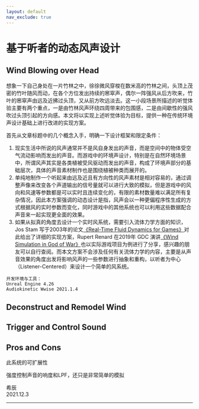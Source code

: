 ```yaml
---
layout: default
nav_exclude: true
---
```


# 基于听者的动态风声设计

## Wind Blowing over Head

想象一下自己身处在一片竹林之中，徐徐微风穿梭在数米高的竹林之间，头顶上茂密的竹叶随风而动，在各个方位发出持续的窸窣声，偶尔一阵强风从后方吹来，竹叶的窸窣声由远及近拂过头顶，又从前方吹远淡去。这一小段场景所描述的听觉体验主要有两个重点，一是由竹林风声环绕四周带来的包围感，二是由间歇性的强风吹过头顶引起的方向感。本文将以实现上述听觉体验为目标，提供一种在传统环境声设计基础上进行改进的实现方案。

首先从文章标题中的几个概念入手，明确一下设计框架和限定条件：
1. 现实生活中所说的风声通常并不是风自身发出的声音，而是空间中的物体受空气流动影响而发出的声音。而游戏中的环境声设计，特别是在自然环境场景中，所谓风声其实是各类植被受风驱动而发出的声音，构成了环境声部分的基础层次，具体的声音素材制作也是围绕植被种类而展开的。
1. 单纯地制作一个听起来由远及近且有方向性的风声素材是相对容易的，通过调整声像来改变各个声道输出的信号量就可以进行大致的模拟，但是游戏中的风向和风速等参数都是可以实时且连续变化的，有限的素材数量难以满足所有复杂情况，因此本方案强调的动态设计是指，风声会以一种更偏程序性生成的方式根据风的实时参数而变化，同时游戏中的其他系统也可以利用这些数据配合声音来一起实现更全面的效果。
1. 如果从拟真的角度去设计一个实时风系统，需要引入流体力学方面的知识，Jos Stam 写于2003年的论文[《Real-Time Fluid Dynamics for Games》](https://www.dgp.toronto.edu/public_user/stam/reality/Research/pdf/GDC03.pdf)对此给出了详细的实现方案，Rupert Renard 在2019年 GDC 演讲[《Wind Simulation in God of War》](https://www.youtube.com/watch?v=dDgyBKkSf7A)也以实际游戏项目为例进行了分享，感兴趣的朋友可以自行查阅。而本文方案不会涉及任何有关流体力学的内容，主要是从声音效果的角度出发将影响风声的一些参数进行抽象和重构，以听者为中心（Listener-Centered）来设计一个简单的风系统。

```
开发环境与工具：
Unreal Engine 4.26
Audiokinetic Wwise 2021.1.4
```

## Deconstruct and Remodel Wind


## Trigger and Control Sound


## Pros and Cons


此系统的可扩展性

强度控制声音的响度和LPF，还只是非常简单的模拟

希辰  
2021.12.3

***